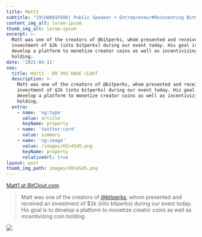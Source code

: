 ```yaml
---
title: Matt1
subtitle: "19\U0001F680| Public Speaker + Entrepreneur#Reinventing BitClout Economy"
content_img_alt: lorem-ipsum
thumb_img_alt: lorem-ipsum
excerpt: >-
  Matt was one of the creators of @bitperks, whom presented and received an
  investment of $2k (into bitperks) during our event today. His goal is to
  develop a platform to monetize creator coins as well as incentivizing coin
  holding.
date: '2021-04-11'
seo:
  title: Matt1 - DO YOU HAVE CLOUT
  description: >-
    Matt was one of the creators of @bitperks, whom presented and received an
    investment of $2k (into bitperks) during our event today. His goal is to
    develop a platform to monetize creator coins as well as incentivizing coin
    holding.
  extra:
    - name: 'og:type'
      value: article
      keyName: property
    - name: 'twitter:card'
      value: summary
    - name: 'og:image'
      value: /images/HIn4Sd5.png
      keyName: property
      relativeUrl: true
layout: post
thumb_img_path: images/HIn4Sd5.png
---
```

[Matt1 at BitClout.com](https://bitclout.com/u/matt1)

> Matt was one of the creators of [@bitperks](https://bitclout.com/u/bitperks), whom presented and received an investment of $2k (into bitperks) during our event today. His goal is to develop a platform to monetize creator coins as well as incentivizing coin holding.

![](/images/HIn4Sd5.png)
